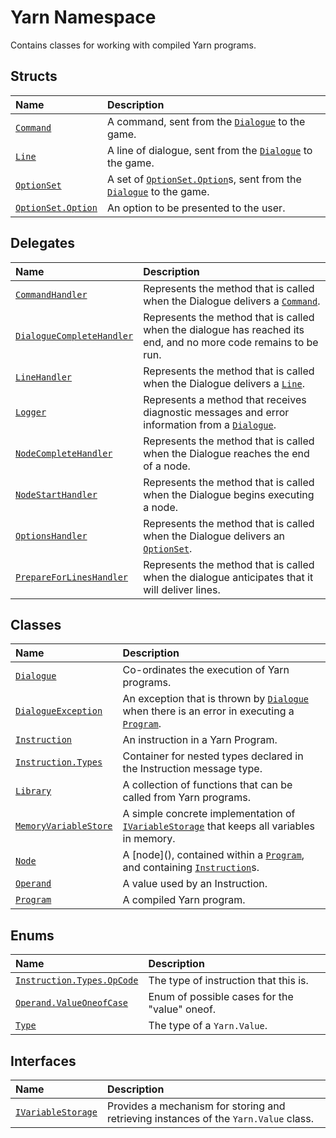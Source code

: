 # Yarn Namespace

Contains classes for working with compiled Yarn programs.

## Structs

| Name | Description |
| :--- | :--- |
| [`Command`](command/) | A command, sent from the [`Dialogue`](dialogue/) to the game. |
| [`Line`](line/) | A line of dialogue, sent from the [`Dialogue`](dialogue/) to the game. |
| [`OptionSet`](optionset/) | A set of [`OptionSet.Option`](optionset.option/)s, sent from the [`Dialogue`](dialogue/) to the game. |
| [`OptionSet.Option`](optionset.option/) | An option to be presented to the user. |

## Delegates

| Name | Description |
| :--- | :--- |
| [`CommandHandler`](commandhandler.md) | Represents the method that is called when the Dialogue delivers a [`Command`](command/). |
| [`DialogueCompleteHandler`](dialoguecompletehandler.md) | Represents the method that is called when the dialogue has reached its end, and no more code remains to be run. |
| [`LineHandler`](linehandler.md) | Represents the method that is called when the Dialogue delivers a [`Line`](line/). |
| [`Logger`](logger.md) | Represents a method that receives diagnostic messages and error information from a [`Dialogue`](dialogue/). |
| [`NodeCompleteHandler`](nodecompletehandler.md) | Represents the method that is called when the Dialogue reaches the end of a node. |
| [`NodeStartHandler`](nodestarthandler.md) | Represents the method that is called when the Dialogue begins executing a node. |
| [`OptionsHandler`](optionshandler.md) | Represents the method that is called when the Dialogue delivers an [`OptionSet`](optionset/). |
| [`PrepareForLinesHandler`](prepareforlineshandler.md) | Represents the method that is called when the dialogue anticipates that it will deliver lines. |

## Classes

| Name | Description |
| :--- | :--- |
| [`Dialogue`](dialogue/) | Co-ordinates the execution of Yarn programs. |
| [`DialogueException`](dialogueexception.md) | An exception that is thrown by [`Dialogue`](dialogue/) when there is an error in executing a [`Program`](program/). |
| [`Instruction`](instruction/) | An instruction in a Yarn Program. |
| [`Instruction.Types`](instruction.types.md) | Container for nested types declared in the Instruction message type. |
| [`Library`](library/) | A collection of functions that can be called from Yarn programs. |
| [`MemoryVariableStore`](memoryvariablestore/) | A simple concrete implementation of [`IVariableStorage`](ivariablestorage/) that keeps all variables in memory. |
| [`Node`](node/) | A \[node\]\(\), contained within a [`Program`](program/), and containing [`Instruction`](instruction/)s. |
| [`Operand`](operand/) | A value used by an Instruction. |
| [`Program`](program/) | A compiled Yarn program. |

## Enums

| Name | Description |
| :--- | :--- |
| [`Instruction.Types.OpCode`](instruction.types.opcode/) | The type of instruction that this is. |
| [`Operand.ValueOneofCase`](operand.valueoneofcase/) | Enum of possible cases for the "value" oneof. |
| [`Type`](type/) | The type of a `Yarn.Value`. |

## Interfaces

| Name | Description |
| :--- | :--- |
| [`IVariableStorage`](ivariablestorage/) | Provides a mechanism for storing and retrieving instances of the `Yarn.Value` class. |

